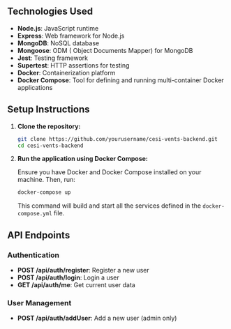 
## Technologies Used

- **Node.js**: JavaScript runtime
- **Express**: Web framework for Node.js
- **MongoDB**: NoSQL database
- **Mongoose**: ODM ( Object Documents Mapper) for MongoDB
- **Jest**: Testing framework
- **Supertest**: HTTP assertions for testing
- **Docker**: Containerization platform
- **Docker Compose**: Tool for defining and running multi-container Docker applications

## Setup Instructions

1. **Clone the repository:**

   ```bash
   git clone https://github.com/yourusername/cesi-vents-backend.git
   cd cesi-vents-backend
   ```

2. **Run the application using Docker Compose:**

   Ensure you have Docker and Docker Compose installed on your machine. Then, run:

   ```bash
   docker-compose up
   ```

   This command will build and start all the services defined in the `docker-compose.yml` file.

## API Endpoints

### Authentication

- **POST /api/auth/register**: Register a new user
- **POST /api/auth/login**: Login a user
- **GET /api/auth/me**: Get current user data

### User Management

- **POST /api/auth/addUser**: Add a new user (admin only)
